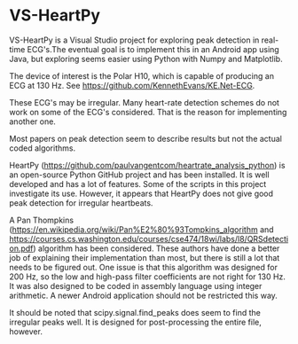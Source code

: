 # VS-HeartPy

VS-HeartPy is a Visual Studio project for exploring peak detection in real-time ECG's.The eventual goal is to implement this in an Android app using Java, but exploring seems easier using Python with Numpy and Matplotlib.

The device of interest is the Polar H10, which is capable of producing an ECG at 130 Hz. See <https://github.com/KennethEvans/KE.Net-ECG>.

These ECG's may be irregular. Many heart-rate detection schemes do not work on some of the ECG's considered. That is the reason for implementing another one. 

Most papers on peak detection seem to describe results but not the actual coded algorithms.

HeartPy (<https://github.com/paulvangentcom/heartrate_analysis_python>) is an open-source Python GitHub project and has been installed. It is well developed and has a lot of features. Some of the scripts in this project investigate its use. However, it appears that HeartPy does not give good peak detection for irregular heartbeats.

A Pan Thompkins (<https://en.wikipedia.org/wiki/Pan%E2%80%93Tompkins_algorithm> and <https://courses.cs.washington.edu/courses/cse474/18wi/labs/l8/QRSdetection.pdf>) algorithm has been considered. These authors have done a better job of explaining their implementation than most, but there is still a lot that needs to be figured out. One issue is that this algorithm was designed for 200 Hz, so the low and high-pass filter coefficients are not right for 130 Hz. It was also designed to be coded in assembly language using integer arithmetic. A newer Android application should not be restricted this way.

It should be noted that scipy.signal.find_peaks does seem to find the irregular peaks well. It is designed for post-processing the entire file, however.